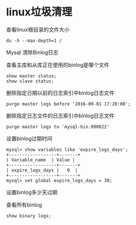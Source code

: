 # linux垃圾清理

查看linux根目录的文件大小
```shell
du -h --max-depth=1 /
```

Mysql 清除Binlog日志

查看主库和从库正在使用的binlog是哪个文件
```mysql
show master status;
show slave status;
```


删除指定日期以前的日志索引中binlog日志文件

```mysql
purge master logs before '2016-09-01 17:20:00';
```

删除指定日志文件的日志索引中binlog日志文件

```mysql
purge master logs to 'mysql-bin.000022'
```


设置binlog过期时间

```shell
mysql> show variables like 'expire_logs_days';
+------------------+-------+
| Variable_name  | Value |
+------------------+-------+
| expire_logs_days |   0  |
+------------------+-------+
mysql> set global expire_logs_days = 30;
```

设置binlog多少天过期


查看所有binlog

```shell
show binary logs;
```